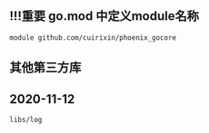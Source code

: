 ## !!!重要 go.mod 中定义module名称
    module github.com/cuirixin/phoenix_gocore

## 其他第三方库
    
    
    
## 2020-11-12

    libs/log
    